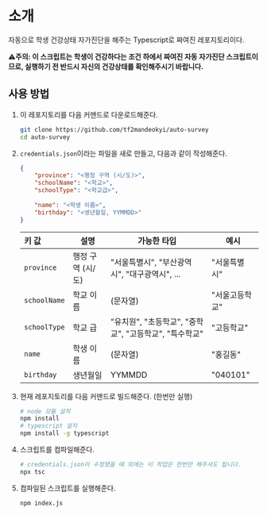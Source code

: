 # 소개

자동으로 학생 건강상태 자가진단을 해주는 Typescript로 짜여진 레포지토리이다.

⚠️**주의: 이 스크립트는 학생이 건강하다는 조건 하에서 짜여진 자동 자가진단 스크립트이므로, 실행하기 전 반드시 자신의 건강상태를 확인해주시기 바랍니다.**



## 사용 방법

1. 이 레포지토리를 다음 커맨드로 다운로드해준다.

   ```bash
   git clone https://github.com/tf2mandeokyi/auto-survey
   cd auto-survey
   ```

2. `credentials.json`이라는 파일을 새로 만들고, 다음과 같이 작성해준다.

   ```json
   {
       "province": "<행정 구역 (시/도)>",
       "schoolName": "<학교>",
       "schoolType": "<학교급>",
       
       "name": "<학생 이름>",
       "birthday": "<생년월일, YYMMDD>"
   }
   ```

   | 키 값        | 설명              | 가능한 타입                                            | 예시           |
   | :----------- | ----------------- | ------------------------------------------------------ | -------------- |
   | `province`   | 행정 구역 (시/도) | "서울특별시", "부산광역시", "대구광역시", ...          | "서울특별시"   |
   | `schoolName` | 학교 이름         | (문자열)                                               | "서울고등학교" |
   | `schoolType` | 학교 급           | "유치원", "초등학교", "중학교", "고등학교", "특수학교" | "고등학교"     |
   | `name`       | 학생 이름         | (문자열)                                               | "홍길동"       |
   | `birthday`   | 생년월일          | YYMMDD                                                 | "040101"       |

   

3. 현재 레포지토리를 다음 커맨드로 빌드해준다. (한번만 실행)

   ```bash
   # node 모듈 설치
   npm install
   # typescript 설치
   npm install -g typescript
   ```

4. 스크립트를 컴파일해준다.

   ```bash
   # credentials.json이 수정됐을 때 외에는 이 작업은 한번만 해주셔도 됩니다.
   npx tsc
   ```

5. 컴파일된 스크립트를 실행해준다.

   ```
   npm index.js
   ```

   
